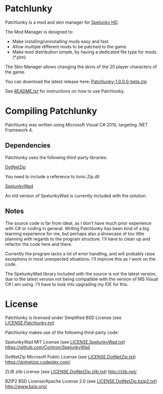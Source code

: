 # Patchlunky

Patchlunky is a mod and skin manager for [Spelunky HD](http://www.spelunkyworld.com/).

The Mod Manager is designed to:
 * Make installing/uninstalling mods easy and fast.
 * Allow multiple different mods to be patched to the game.
 * Make mod distribution simple, by having a dedicated file type for mods. (*.plm)

The Skin Manager allows changing the skins of the 20 player characters of the game.


You can download the latest release here: [Patchlunky-1.0.0.0-beta.zip](https://github.com/Worst-vd-plas/Patchlunky/releases/download/v1.0.0.0/Patchlunky-1.0.0.0-beta.zip)

See [README.txt](https://github.com/Worst-vd-plas/Patchlunky/blob/master/README.txt) for instructions on how to use Patchlunky.

# Compiling Patchlunky

Patchlunky was written using Microsoft Visual C# 2010, targeting .NET Framework 4.

## Dependencies

Patchlunky uses the following third-party libraries:

[DotNetZip](https://dotnetzip.codeplex.com/)

You need to include a reference to Ionic.Zip.dll

[SpelunkyWad](https://github.com/Contron/SpelunkyWad)

An old version of SpelunkyWad is currently included with the solution.

## Notes

The source code is far from ideal, as I don't have much prior experience
with C# or coding in general. Writing Patchlunky has been kind of a big
learning experience for me, but perhaps also a showcase of too little
planning with regards to the program structure. I'll have to clean up and
refactor the code here and there.

Currently the program lacks a lot of error handling, and will probably raise
exceptions in most unexpected situations. I'll improve this as I work on the code.

The SpelunkyWad library included with the source is not the latest version, due
to the latest version not being compatible with the version of MS Visual C# I am using.
I'll have to look into upgrading my IDE for this.

# License

Patchlunky is licensed under Simplified BSD License (see [LICENSE.Patchlunky.txt](https://github.com/Worst-vd-plas/Patchlunky/blob/master/License/LICENSE.Patchlunky.txt))

Patchlunky makes use of the following third-party code:


SpelunkyWad
MIT License (see [LICENSE.SpelunkyWad.txt](https://github.com/Worst-vd-plas/Patchlunky/blob/master/License/LICENSE.SpelunkyWad.txt))
https://github.com/Contron/SpelunkyWad

DotNetZip 
Microsoft Public License (see [LICENSE.DotNetZip.txt](https://github.com/Worst-vd-plas/Patchlunky/blob/master/License/LICENSE.DotNetZip.txt))
https://dotnetzip.codeplex.com/

ZLIB
zlib License (see [LICENSE.DotNetZip.zlib.txt](https://github.com/Worst-vd-plas/Patchlunky/blob/master/License/LICENSE.DotNetZip.zlib.txt))
http://zlib.net/

BZIP2
BSD License/Apache License 2.0 (see [LICENSE.DotNetZip.bzip2.txt](https://github.com/Worst-vd-plas/Patchlunky/blob/master/License/LICENSE.DotNetZip.bzip2.txt))
http://www.bzip.org/

